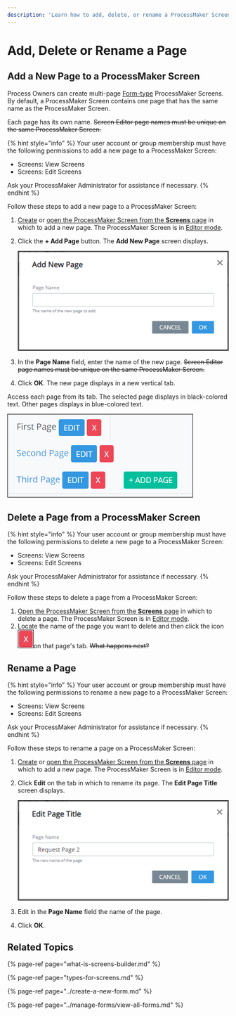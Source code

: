 ```yaml
---
description: 'Learn how to add, delete, or rename a ProcessMaker Screen page.'
---
```


# Add, Delete or Rename a Page

## Add a New Page to a ProcessMaker Screen

Process Owners can create multi-page [Form-type](types-for-screens.md) ProcessMaker Screens. By default, a ProcessMaker Screen contains one page that has the same name as the ProcessMaker Screen.

Each page has its own name. ~~Screen Editor page names must be unique on the same ProcessMaker Screen.~~

{% hint style="info" %}
Your user account or group membership must have the following permissions to add a new page to a ProcessMaker Screen:

* Screens: View Screens
* Screens: Edit Screens

Ask your ProcessMaker Administrator for assistance if necessary.
{% endhint %}

Follow these steps to add a new page to a ProcessMaker Screen:

1. [Create](../create-a-new-form.md) or [open the ProcessMaker Screen from the **Screens** page](../manage-forms/view-all-forms.md) in which to add a new page. The ProcessMaker Screen is in [Editor mode](screens-builder-modes.md#editor-mode).
2. Click the **+ Add Page** button. The **Add New Page** screen displays.  

   ![](../../../.gitbook/assets/add-new-page-screen-screens-editor-processes.png)

3. In the **Page Name** field, enter the name of the new page. ~~Screen Editor page names must be unique on the same ProcessMaker Screen.~~
4. Click **OK**. The new page displays in a new vertical tab.

Access each page from its tab. The selected page displays in black-colored text. Other pages displays in blue-colored text.

![Multiple pages in Screens Builder](../../../.gitbook/assets/multiple-pages-in-screens-builder-processes.png)

## Delete a Page from a ProcessMaker Screen

{% hint style="info" %}
Your user account or group membership must have the following permissions to delete a new page to a ProcessMaker Screen:

* Screens: View Screens
* Screens: Edit Screens

Ask your ProcessMaker Administrator for assistance if necessary.
{% endhint %}

Follow these steps to delete a page from a ProcessMaker Screen:

1. [Open the ProcessMaker Screen from the **Screens** page](../manage-forms/view-all-forms.md) in which to delete a page. The ProcessMaker Screen is in [Editor mode](screens-builder-modes.md#editor-mode).
2. Locate the name of the page you want to delete and then click the icon![](../../../.gitbook/assets/options-list-delete-option-icon-screens-builder-processes.png)on that page's tab. ~~What happens next?~~

## Rename a Page

{% hint style="info" %}
Your user account or group membership must have the following permissions to rename a new page to a ProcessMaker Screen:

* Screens: View Screens
* Screens: Edit Screens

Ask your ProcessMaker Administrator for assistance if necessary.
{% endhint %}

Follow these steps to rename a page on a ProcessMaker Screen:

1. [Create](../create-a-new-form.md) or [open the ProcessMaker Screen from the **Screens** page](../manage-forms/view-all-forms.md) in which to add a new page. The ProcessMaker Screen is in [Editor mode](screens-builder-modes.md#editor-mode).
2. Click **Edit** on the tab in which to rename its page. The **Edit Page Title** screen displays.  

   ![](../../../.gitbook/assets/edit-page-title-screen-screens-builder-processes.png)

3. Edit in the **Page Name** field the name of the page.
4. Click **OK**.

## Related Topics

{% page-ref page="what-is-screens-builder.md" %}

{% page-ref page="types-for-screens.md" %}

{% page-ref page="../create-a-new-form.md" %}

{% page-ref page="../manage-forms/view-all-forms.md" %}

